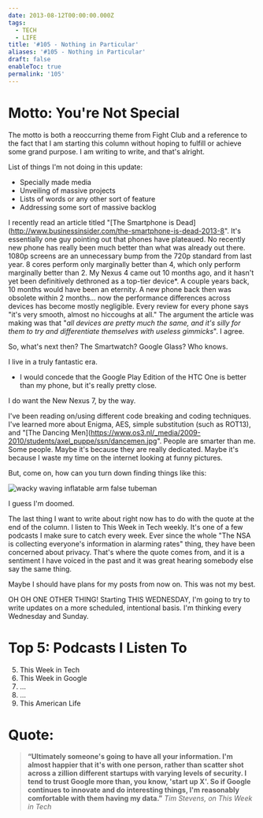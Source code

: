 ```yaml
---
date: 2013-08-12T00:00:00.000Z
tags:
  - TECH
  - LIFE
title: '#105 - Nothing in Particular'
aliases: '#105 - Nothing in Particular'
draft: false
enableToc: true
permalink: '105'
---
```



# Motto: You're Not Special

The motto is both a reoccurring theme from Fight Club and a reference to the fact that I am starting this column without hoping to fulfill or achieve some grand purpose. I am writing to write, and that's alright.

List of things I'm not doing in this update:
* Specially made media
* Unveiling of massive projects
* Lists of words or any other sort of feature
* Addressing some sort of massive backlog

I recently read an article titled "[The Smartphone is Dead](http://www.businessinsider.com/the-smartphone-is-dead-2013-8". It's essentially one guy pointing out that phones have plateaued. No recently new phone has really been much better than what was already out there. 1080p screens are an unnecessary bump from the 720p standard from last year. 8 cores perform only marginally better than 4, which only perform marginally better than 2. My Nexus 4 came out 10 months ago, and it hasn't yet been definitively dethroned as a top-tier device*. A couple years back, 10 months would have been an eternity. A new phone back then was obsolete within 2 months... now the performance differences across devices has become mostly negligible. Every review for every phone says "it's very smooth, almost no hiccoughs at all." The argument the article was making was that "*all devices are pretty much the same, and it's silly for them to try and differentiate themselves with useless gimmicks*". I agree.

So, what's next then? The Smartwatch? Google Glass? Who knows.

I live in a truly fantastic era.

* I would concede that the Google Play Edition of the HTC One is better than my phone, but it's really pretty close.

I do want the New Nexus 7, by the way.

I've been reading on/using different code breaking and coding techniques. I've learned more about Enigma, AES, simple substitution (such as ROT13), and "[The Dancing Men](https://www.os3.nl/_media/2009-2010/students/axel_puppe/ssn/dancemen.jpg".  People are smarter than me. Some people. Maybe it's because they are really dedicated. Maybe it's because I waste my time on the internet looking at funny pictures.

But, come on, how can you turn down finding things like this:

![wacky waving inflatable arm false tubeman](assets/105-1.gif)

I guess I'm doomed.

The last thing I want to write about right now has to do with the quote at the end of the column. I listen to This Week in Tech weekly. It's one of a few podcasts I make sure to catch every week. Ever since the whole "The NSA is collecting everyone's information in alarming rates" thing, they have been concerned about privacy. That's where the quote comes from, and it is a sentiment I have voiced in the past and it was great hearing somebody else say the same thing.

Maybe I should have plans for my posts from now on. This was not my best.

OH OH ONE OTHER THING! Starting THIS WEDNESDAY, I'm going to try to write updates on a more scheduled, intentional basis. I'm thinking every Wednesday and Sunday.

# Top 5: Podcasts I Listen To

5. This Week in Tech
4. This Week in Google
3. ...
2. ...
1. This American Life


# Quote:

> **“Ultimately someone's going to have all your information. I'm almost happier that it's with one person, rather than scatter shot across a zillion different startups with varying levels of security. I tend to trust Google more than, you know, 'start up X'. So if Google continues to innovate and do interesting things, I'm reasonably comfortable with them having my data.”**
<cite>Tim Stevens, on This Week in Tech</cite>

